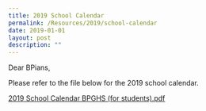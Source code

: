 ```yaml
---
title: 2019 School Calendar
permalink: /Resources/2019/school-calendar
date: 2019-01-01
layout: post
description: ""
---
```

Dear BPians,

  

Please refer to the file below for the 2019 school calendar.

  

[2019 School Calendar BPGHS (for students).pdf](https://www-bpghs-moe-edu-sg-admin.cwp.sg/qql/slot/u148/BPGHS%202019/Announcements%20&%20Updates/2019%20School%20Calendar/2019%20School%20Calendar%20BPGHS%20(for%20students).pdf)
